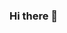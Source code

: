 ### Hi there 👋

<!--
**andanm/andanm** is a ✨ _special_ ✨ repository because its `README.md` (this file) appears on your GitHub profile.

Here are some ideas to get you started:

- 🔭 I’m currently working at INDO-MIM Private Limited as Business Analysts
- 🌱 I’m currently learning Data Science by iNeuron.ai
- 🤔 I’m looking for help to get the job in Data Analyst 
- 💬 Ask me about Business Development, Basic of Python, Machine learning Alogorithms
- 📫 How to reach me:
- 😄 Pronouns: ...
- ⚡ Fun fact: ...
-->

